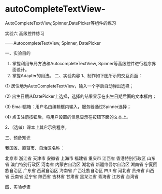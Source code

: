 # autoCompleteTextView-
AutoCompleteTextView,Spinner,DatePicker等组件的练习

实验六 高级控件练习

——AutocompleteTextView, Spinner, DatePicker

一、实验目的
1.	掌握利用布局方法和AutocompleteTextView, Spinner等高级控件进行程序界面设计。
2.	掌握Adapter的用法。
二、实验内容
1、制作如下图所示的交互页面：
 
(1)	居住地为AutoCompleteTextView，输入一个字后自动弹出选择；

(2)	出生日期从DatePicker上选择，选择的结果显示在出生日期后面的文本框内；

(3)	Email信箱：用户名由编辑框内输入，服务器通过Spinner选择；

(4)	点击注册按钮后，将用户设置的信息显示在按钮下面的文本上。

2、（选做）课本上其它示例程序。

三、预备知识

我国省、直辖市、自治区名称：

北京市  浙江省 天津市 安徽省 上海市 福建省 重庆市 江西省 香港特别行政区 山东省 澳门特别行政区 河南省 内蒙古自治区 湖北省 新疆维吾尔自治区 湖南省 宁夏回族自治区 广东省 西藏自治区 海南省 广西壮族自治区 四川省 河北省 贵州省 山西省 云南省 辽宁省 陕西省 吉林省 甘肃省 黑龙江省 青海省 江苏省 台湾省

四、实验步骤
